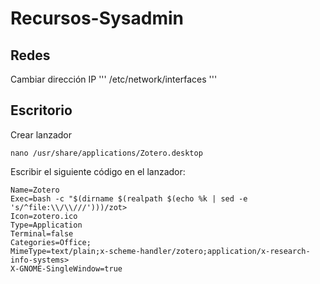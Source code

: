 # Recursos-Sysadmin

## Redes

Cambiar dirección IP
'''
/etc/network/interfaces
'''

## Escritorio
Crear lanzador
```
nano /usr/share/applications/Zotero.desktop
```
Escribir el siguiente código en el lanzador:
```
Name=Zotero
Exec=bash -c "$(dirname $(realpath $(echo %k | sed -e 's/^file:\\/\\///')))/zot>
Icon=zotero.ico
Type=Application
Terminal=false
Categories=Office;
MimeType=text/plain;x-scheme-handler/zotero;application/x-research-info-systems>
X-GNOME-SingleWindow=true
```
